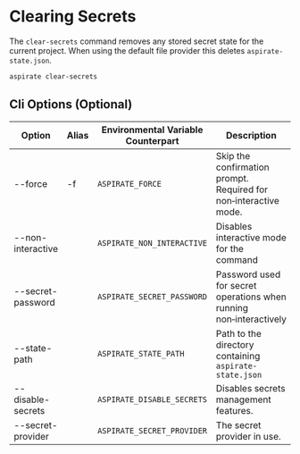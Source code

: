 # Clearing Secrets

The `clear-secrets` command removes any stored secret state for the current project. When using the default file provider this deletes `aspirate-state.json`.

```bash
aspirate clear-secrets
```

## Cli Options (Optional)

| Option | Alias | Environmental Variable Counterpart | Description |
|-------|-------|------------------------------------|-------------|
| --force | -f | `ASPIRATE_FORCE` | Skip the confirmation prompt. Required for non‑interactive mode. |
| --non-interactive | | `ASPIRATE_NON_INTERACTIVE` | Disables interactive mode for the command |
| --secret-password | | `ASPIRATE_SECRET_PASSWORD` | Password used for secret operations when running non‑interactively |
| --state-path | | `ASPIRATE_STATE_PATH` | Path to the directory containing `aspirate-state.json` |
| --disable-secrets | | `ASPIRATE_DISABLE_SECRETS` | Disables secrets management features. |
| --secret-provider | | `ASPIRATE_SECRET_PROVIDER` | The secret provider in use. |

